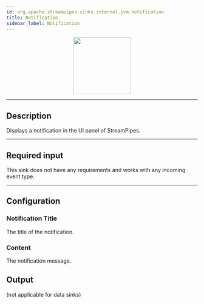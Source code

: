 ```yaml
---
id: org.apache.streampipes.sinks.internal.jvm.notification
title: Notification
sidebar_label: Notification
---
```


<!--
  ~ Licensed to the Apache Software Foundation (ASF) under one or more
  ~ contributor license agreements.  See the NOTICE file distributed with
  ~ this work for additional information regarding copyright ownership.
  ~ The ASF licenses this file to You under the Apache License, Version 2.0
  ~ (the "License"); you may not use this file except in compliance with
  ~ the License.  You may obtain a copy of the License at
  ~
  ~    http://www.apache.org/licenses/LICENSE-2.0
  ~
  ~ Unless required by applicable law or agreed to in writing, software
  ~ distributed under the License is distributed on an "AS IS" BASIS,
  ~ WITHOUT WARRANTIES OR CONDITIONS OF ANY KIND, either express or implied.
  ~ See the License for the specific language governing permissions and
  ~ limitations under the License.
  ~
  -->



<p align="center"> 
    <img src="/docs/img/pipeline-elements/org.apache.streampipes.sinks.internal.jvm.notification/icon.png" width="150px;" class="pe-image-documentation"/>
</p>

***

## Description

Displays a notification in the UI panel of StreamPipes.

***

## Required input

This sink does not have any requirements and works with any incoming event type.

***

## Configuration

### Notification Title

The title of the notification.

### Content

The notification message.

## Output

(not applicable for data sinks)
